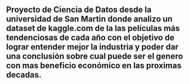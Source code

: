 ## Proyecto de Ciencia de Datos desde la universidad de San Martin donde analizo un dataset de kaggle.com de la las películas más tendenciosas de cada año con el objetivo de lograr entender mejor la industria y poder dar una conclusión sobre cual puede ser el genero con mas beneficio económico en las proximas decadas.